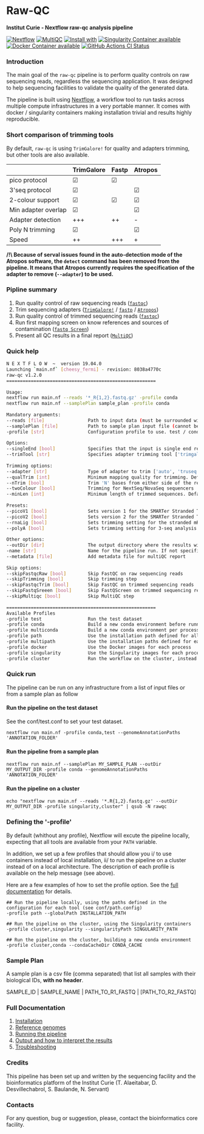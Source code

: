 # Raw-QC 

**Institut Curie - Nextflow raw-qc analysis pipeline**

[![Nextflow](https://img.shields.io/badge/nextflow-%E2%89%A50.32.0-brightgreen.svg)](https://www.nextflow.io/)
[![MultiQC](https://img.shields.io/badge/MultiQC-1.8-blue.svg)](https://multiqc.info/)
[![Install with](https://anaconda.org/anaconda/conda-build/badges/installer/conda.svg)](https://conda.anaconda.org/anaconda)
[![Singularity Container available](https://img.shields.io/badge/singularity-available-7E4C74.svg)](https://singularity.lbl.gov/)
[![Docker Container available](https://img.shields.io/badge/docker-available-003399.svg)](https://www.docker.com/)
[![GitHub Actions CI Status](https://gitlab.curie.fr/data-analysis/raw-qc/workflows/geniac%20CI/badge.svg)](https://gitlab.curie.fr/data-analysis/raw-qc/actions?query=geniac_lint)

### Introduction

The main goal of the `raw-qc` pipeline is to perform quality controls on raw sequencing reads, regardless the sequencing application.
It was designed to help sequencing facilities to validate the quality of the generated data.

The pipeline is built using [Nextflow](https://www.nextflow.io), a workflow tool to run tasks across multiple compute infrastructures in a very portable manner. 
It comes with docker / singularity containers making installation trivial and results highly reproducible.

### Short comparison of trimming tools

By default, `raw-qc` is using `TrimGalore!` for quality and adapters trimming, but other tools are also available.

|                      | TrimGalore |  Fastp   | Atropos  |
|----------------------|------------|----------|----------|
| pico protocol        |  &#x2611;  | &#x2611; |          | 
| 3'seq protocol       |  &#x2611;  |          | &#x2611; |
| 2-colour support     |  &#x2611;  | &#x2611; | &#x2611; |
| Min adapter overlap  |  &#x2611;  |          | &#x2611; |
| Adapter detection    |  +++       | ++       | -        |
| Poly N trimming      |  &#x2611;  |          | &#x2611; |
| Speed                |  ++        | +++      | +        |


**/!\ Because of serval issues found in the auto-detection mode of the Atropos software, the `detect` command has been removed from the pipeline. 
It means that Atropos currently requires the specification of the adapter to remove (`--adapter`) to be used.**


### Pipline summary

1. Run quality control of raw sequencing reads ([`fastqc`](https://www.bioinformatics.babraham.ac.uk/projects/fastqc/))
2. Trim sequencing adapters ([`TrimGalore!`](https://github.com/FelixKrueger/TrimGalore) / [`fastp`](https://github.com/OpenGene/fastp) / [`Atropos`](http://gensoft.pasteur.fr/docs/atropos/1.1.18/guide.html))
3. Run quality control of trimmed sequencing reads ([`fastqc`](https://www.bioinformatics.babraham.ac.uk/projects/fastqc/))
4. Run first mapping screen on know references and sources of contamination ([`fastq Screen`](https://www.bioinformatics.babraham.ac.uk/projects/fastq_screen/))
5. Present all QC results in a final report ([`MultiQC`](http://multiqc.info/))

### Quick help

```bash
N E X T F L O W  ~  version 19.04.0
Launching `main.nf` [cheesy_fermi] - revision: 8038a4770c
raw-qc v1.2.0
=======================================================
	
Usage:
nextflow run main.nf --reads '*_R{1,2}.fastq.gz' -profile conda
nextflow run main.nf --samplePlan sample_plan -profile conda
				
Mandatory arguments:
--reads [file]                Path to input data (must be surrounded with quotes)
--samplePlan [file]           Path to sample plan input file (cannot be used with --reads)
-profile [str]                Configuration profile to use. test / conda / singularity / cluster (see below)
									  
Options:
--singleEnd [bool]            Specifies that the input is single end reads
--trimTool [str]              Specifies adapter trimming tool ['trimgalore', 'atropos', 'fastp']. Default is 'trimgalore'
								  
Trimming options:
--adapter [str]               Type of adapter to trim ['auto', 'truseq', 'nextera', 'smallrna']. Default is 'auto' for automatic detection
--qualTrim [int]              Minimum mapping quality for trimming. Default is '20'
--nTrim [bool]                Trim 'N' bases from either side of the reads
--twoColour [bool]            Trimming for NextSeq/NovaSeq sequencers
--minLen [int]                Minimum length of trimmed sequences. Default is '10'
																						
Presets:
--picoV1 [bool]               Sets version 1 for the SMARTer Stranded Total RNA-Seq Kit - Pico Input kit. Only for trimgalore and fastp
--picoV2 [bool]               Sets version 2 for the SMARTer Stranded Total RNA-Seq Kit - Pico Input kit. Only for trimgalore and fastp
--rnaLig [bool]               Sets trimming setting for the stranded mRNA prep Ligation-Illumina. Only for trimgalore and fastp.
--polyA [bool]                Sets trimming setting for 3-seq analysis with polyA tail detection
																													
Other options:
--outDir [dir]                The output directory where the results will be saved
-name [str]                   Name for the pipeline run. If not specified, Nextflow will automatically generate a random mnemonic
--metadata [file]             Add metadata file for multiQC report
																																		  
Skip options:
--skipFastqcRaw [bool]        Skip FastQC on raw sequencing reads
--skipTrimming [bool]         Skip trimming step
--skipFastqcTrim [bool]       Skip FastQC on trimmed sequencing reads
--skipFastqSreeen [bool]      Skip FastQScreen on trimmed sequencing reads
--skipMultiqc [bool]          Skip MultiQC step
																																											
=======================================================
Available Profiles
-profile test                 Run the test dataset
-profile conda                Build a new conda environment before running the pipeline. Use `--condaCacheDir` to define the conda cache path
-profile multiconda           Build a new conda environment per process before running the pipeline. Use `--condaCacheDir` to define the conda cache path
-profile path                 Use the installation path defined for all tools. Use `--globalPath` to define the insallation path
-profile multipath            Use the installation paths defined for each tool. Use `--globalPath` to define the insallation path
-profile docker               Use the Docker images for each process
-profile singularity          Use the Singularity images for each process. Use `--singularityPath` to define the insallation path
-profile cluster              Run the workflow on the cluster, instead of locally

```

### Quick run

The pipeline can be run on any infrastructure from a list of input files or from a sample plan as follow

#### Run the pipeline on the test dataset
See the conf/test.conf to set your test dataset.

```
nextflow run main.nf -profile conda,test --genomeAnnotationPaths 'ANNOTATION_FOLDER'

```

#### Run the pipeline from a sample plan

```
nextflow run main.nf --samplePlan MY_SAMPLE_PLAN --outDir MY_OUTPUT_DIR -profile conda --genomeAnnotationPaths 'ANNOTATION_FOLDER'

```

#### Run the pipeline on a cluster

```
echo "nextflow run main.nf --reads '*.R{1,2}.fastq.gz' --outDir MY_OUTPUT_DIR -profile singularity,cluster" | qsub -N rawqc

```

### Defining the '-profile'

By default (whithout any profile), Nextflow will excute the pipeline locally, expecting that all tools are available from your `PATH` variable.

In addition, we set up a few profiles that should allow you i/ to use containers instead of local installation, ii/ to run the pipeline on a cluster instead of on a local architecture.
The description of each profile is available on the help message (see above).

Here are a few examples of how to set the profile option. See the [full documentation](docs/profiles.md) for details.

```
## Run the pipeline locally, using the paths defined in the configuration for each tool (see conf/path.config)
-profile path --globalPath INSTALLATION_PATH 

## Run the pipeline on the cluster, using the Singularity containers
-profile cluster,singularity --singularityPath SINGULARITY_PATH 

## Run the pipeline on the cluster, building a new conda environment
-profile cluster,conda --condaCacheDir CONDA_CACHE 
```

### Sample Plan

A sample plan is a csv file (comma separated) that list all samples with their biological IDs, **with no header**.


SAMPLE_ID | SAMPLE_NAME | PATH_TO_R1_FASTQ | [PATH_TO_R2_FASTQ]

### Full Documentation

1. [Installation](docs/installation.md)
2. [Reference genomes](docs/referenceGenomes.md)
3. [Running the pipeline](docs/usage.md)
4. [Output and how to interpret the results](docs/output.md)
5. [Troubleshooting](docs/troubleshooting.md)

### Credits

This pipeline has been set up and written by the sequencing facility and the bioinformatics platform of the Institut Curie (T. Alaeitabar, D. Desvillechabrol, S. Baulande, N. Servant)

### Contacts

For any question, bug or suggestion, please, contact the bioinformatics core facility.


